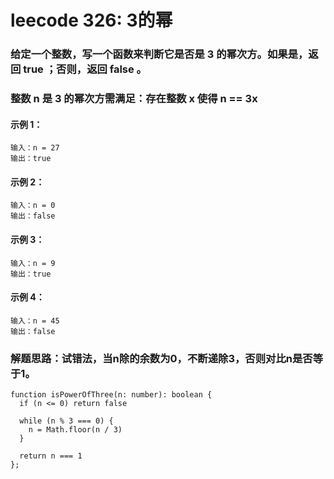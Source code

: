 # leecode 326: 3的幂
### 给定一个整数，写一个函数来判断它是否是 3 的幂次方。如果是，返回 true ；否则，返回 false 。

### 整数 n 是 3 的幂次方需满足：存在整数 x 使得 n == 3x

#### 示例 1：
```
输入：n = 27
输出：true
```
#### 示例 2：
```
输入：n = 0
输出：false
```
#### 示例 3：
```
输入：n = 9
输出：true
```
#### 示例 4：
```
输入：n = 45
输出：false
```

### 解题思路：试错法，当n除的余数为0，不断递除3，否则对比n是否等于1。
```
function isPowerOfThree(n: number): boolean {
  if (n <= 0) return false

  while (n % 3 === 0) {
    n = Math.floor(n / 3)
  }

  return n === 1
};
```